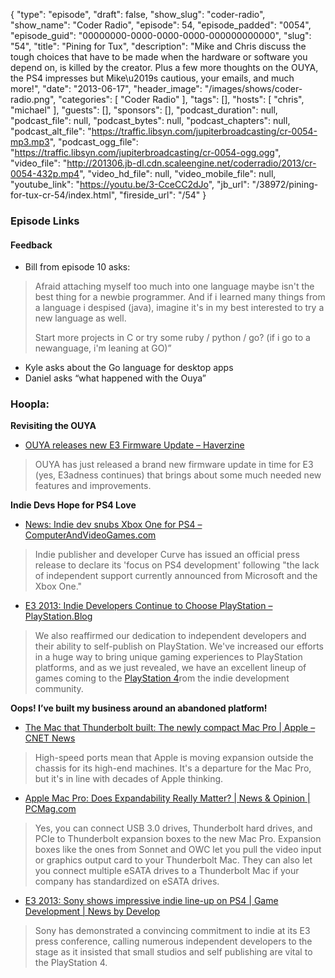 {
  "type": "episode",
  "draft": false,
  "show_slug": "coder-radio",
  "show_name": "Coder Radio",
  "episode": 54,
  "episode_padded": "0054",
  "episode_guid": "00000000-0000-0000-0000-000000000000",
  "slug": "54",
  "title": "Pining for Tux",
  "description": "Mike and Chris discuss the tough choices that have to be made when the hardware or software you depend on, is killed by the creator. Plus a few more thoughts on the OUYA, the PS4 impresses but Mike\u2019s cautious, your emails, and much more!",
  "date": "2013-06-17",
  "header_image": "/images/shows/coder-radio.png",
  "categories": [
    "Coder Radio"
  ],
  "tags": [],
  "hosts": [
    "chris",
    "michael"
  ],
  "guests": [],
  "sponsors": [],
  "podcast_duration": null,
  "podcast_file": null,
  "podcast_bytes": null,
  "podcast_chapters": null,
  "podcast_alt_file": "https://traffic.libsyn.com/jupiterbroadcasting/cr-0054-mp3.mp3",
  "podcast_ogg_file": "https://traffic.libsyn.com/jupiterbroadcasting/cr-0054-ogg.ogg",
  "video_file": "http://201306.jb-dl.cdn.scaleengine.net/coderradio/2013/cr-0054-432p.mp4",
  "video_hd_file": null,
  "video_mobile_file": null,
  "youtube_link": "https://youtu.be/3-CceCC2dJo",
  "jb_url": "/38972/pining-for-tux-cr-54/index.html",
  "fireside_url": "/54"
}


### Episode Links

#### Feedback

  * Bill from episode 10 asks:

> Afraid attaching myself too much into one language maybe isn't the best
> thing for a newbie
>  programmer. And if i learned many things from a language i despised (java), imagine it's in my best interested to try a new language as well.
>
> Start more projects in C or try some ruby / python / go? (if i go to a newanguage, i'm leaning at GO)”

  * Kyle asks about the Go language for desktop apps
  * Daniel asks “what happened with the Ouya”

### Hoopla:

 **Revisiting the OUYA**

  * [OUYA releases new E3 Firmware Update – Haverzine](http://haverzine.com/2013/06/13/ouya-releases-new-e3-firmware-update/index.html)

> OUYA has just released a brand new firmware update in time for E3 (yes, E3adness continues) that brings about some much needed new features and
> improvements.

**Indie Devs Hope for PS4 Love**

  * [News: Indie dev snubs Xbox One for PS4 – ComputerAndVideoGames.com](http://www.computerandvideogames.com/408400/indie-dev-snubs-xbox-one-for-ps4/index.html)

> Indie publisher and developer Curve has issued an official press release to
> declare its 'focus on PS4 development' following "the lack of independent
> support currently announced from Microsoft and the Xbox One."

  * [E3 2013: Indie Developers Continue to Choose PlayStation – PlayStation.Blog](http://blog.us.playstation.com/2013/06/10/e3-2013-indie-developers-continue-to-choose-playstation/index.html)

> We also reaffirmed our dedication to independent developers and their
> ability to self-publish on PlayStation. We've increased our efforts in a
> huge way to bring unique gaming experiences to PlayStation platforms, and as
> we just revealed, we have an excellent lineup of games coming to the
> [PlayStation 4](https://blog.us.playstation.com/category/ps4/index.html)rom the indie development community.

**Oops! I’ve built my business around an abandoned platform!**

  * [The Mac that Thunderbolt built: The newly compact Mac Pro | Apple – CNET News](http://news.cnet.com/8301-13579_3-57588662-37/the-mac-that-thunderbolt-built-the-newly-compact-mac-pro/index.html)

> High-speed ports mean that Apple is moving expansion outside the chassis for
> its high-end machines. It's a departure for the Mac Pro, but it's in line
> with decades of Apple thinking.

  * [Apple Mac Pro: Does Expandability Really Matter? | News & Opinion | PCMag.com](http://www.pcmag.com/article2/0%2c2817%2c2420536%2c00.asp/index.html)

> Yes, you can connect USB 3.0 drives, Thunderbolt hard drives, and PCIe to
> Thunderbolt expansion boxes to the new Mac Pro. Expansion boxes like the
> ones from Sonnet and OWC let you pull the video input or graphics output
> card to your Thunderbolt Mac. They can also let you connect multiple eSATA
> drives to a Thunderbolt Mac if your company has standardized on eSATA
> drives.

  * [E3 2013: Sony shows impressive indie line-up on PS4 | Game Development | News by Develop](http://www.develop-online.net/news/44475/E3-2013-Sony-shows-impressive-indie-line-up-on-PS4/index.html)

> Sony has demonstrated a convincing commitment to indie at its E3 press
> conference, calling numerous independent developers to the stage as it
> insisted that small studios and self publishing are vital to the PlayStation
> 4.



